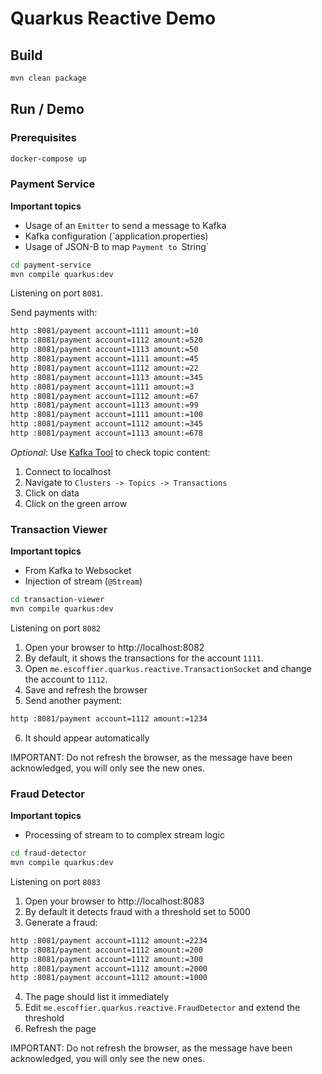 # Quarkus Reactive Demo


## Build

```bash
mvn clean package
```

## Run / Demo


### Prerequisites

```bash
docker-compose up
```

### Payment Service

**Important topics**

* Usage of an `Emitter` to send a message to Kafka
* Kafka configuration (`application.properties)
* Usage of JSON-B to map `Payment to `String`

```bash
cd payment-service
mvn compile quarkus:dev
```

Listening on port `8081`.

Send payments with:

```bash
http :8081/payment account=1111 amount:=10
http :8081/payment account=1112 amount:=520
http :8081/payment account=1113 amount:=50
http :8081/payment account=1111 amount:=45
http :8081/payment account=1112 amount:=22
http :8081/payment account=1113 amount:=345
http :8081/payment account=1111 amount:=3
http :8081/payment account=1112 amount:=67
http :8081/payment account=1113 amount:=99
http :8081/payment account=1111 amount:=100
http :8081/payment account=1112 amount:=345
http :8081/payment account=1113 amount:=678
```

_Optional_: Use [Kafka Tool](http://www.kafkatool.com/) to check topic content:

1. Connect to localhost
2. Navigate to `Clusters -> Topics -> Transactions`
3. Click on data
4. Click on the green arrow

### Transaction Viewer

**Important topics**

* From Kafka to Websocket
* Injection of stream (`@Stream`)

```bash
cd transaction-viewer
mvn compile quarkus:dev
``` 

Listening on port `8082`

1. Open your browser to http://localhost:8082
2. By default, it shows the transactions for the account `1111`.
3. Open `me.escoffier.quarkus.reactive.TransactionSocket` and change the account to `1112`.
4. Save and refresh the browser
5. Send another payment:
```bash
http :8081/payment account=1112 amount:=1234
```
6. It should appear automatically

IMPORTANT: Do not refresh the browser, as the message have been acknowledged, you will only see the new ones.

### Fraud Detector

**Important topics**

* Processing of stream to to complex stream logic

```bash
cd fraud-detector
mvn compile quarkus:dev
``` 

Listening on port `8083`

1. Open your browser to http://localhost:8083
2. By default it detects fraud with a threshold set to 5000
3. Generate a fraud:
```bash
http :8081/payment account=1112 amount:=2234
http :8081/payment account=1112 amount:=200
http :8081/payment account=1112 amount:=300
http :8081/payment account=1112 amount:=2000
http :8081/payment account=1112 amount:=1000
```
4. The page should list it immediately
5. Edit `me.escoffier.quarkus.reactive.FraudDetector` and extend the threshold
6. Refresh the page

IMPORTANT: Do not refresh the browser, as the message have been acknowledged, you will only see the new ones.

 
